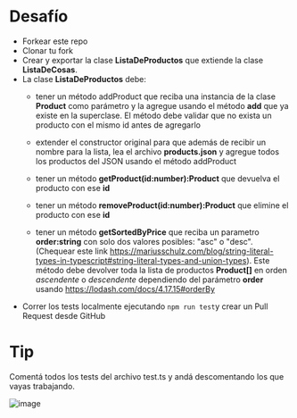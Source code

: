# Desafío

- Forkear este repo
- Clonar tu fork
- Crear y exportar la clase **ListaDeProductos** que extiende la clase **ListaDeCosas**.
- La clase **ListaDeProductos** debe:
  - tener un método addProduct que reciba una instancia de la clase **Product** como parámetro y la agregue usando el método **add** que ya existe en la superclase. El método debe validar que no exista un 
  producto con el mismo id antes de agregarlo 
  - extender el constructor original para que además de recibir un nombre para la lista, lea el archivo **products.json** y agregue todos los productos del JSON usando el método addProduct
  - tener un método **getProduct(id:number):Product** que devuelva el producto con ese **id**
 
 
  - tener un método **removeProduct(id:number):Product** que elimine el producto con ese **id**
  - tener un método **getSortedByPrice** que reciba un parametro **order:string** con solo dos valores posibles: "asc" o "desc". (Chequear este link https://mariusschulz.com/blog/string-literal-types-in-typescript#string-literal-types-and-union-types). Este método debe devolver toda la lista de productos **Product[]** en orden _ascendente_ o _descendente_ dependiendo del parámetro **order** usando https://lodash.com/docs/4.17.15#orderBy
- Correr los tests localmente ejecutando `npm run test`y crear un Pull Request desde GitHub

# Tip

Comentá todos los tests del archivo test.ts y andá descomentando los que vayas trabajando.

![image](https://user-images.githubusercontent.com/1208547/143915400-91377ad1-aa0b-4d66-a80d-872af75ab4da.png)
